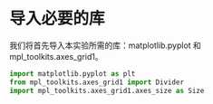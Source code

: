 # 导入必要的库

我们将首先导入本实验所需的库：matplotlib.pyplot 和 mpl_toolkits.axes_grid1。

```python
import matplotlib.pyplot as plt
from mpl_toolkits.axes_grid1 import Divider
import mpl_toolkits.axes_grid1.axes_size as Size
```
